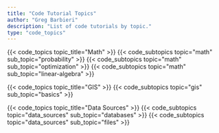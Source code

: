 ```yaml
---
title: "Code Tutorial Topics"
author: "Greg Barbieri"
description: "List of code tutorials by topic."
type: "code_topics"
---
```


<!-- Math -->
{{< code_topics topic_title="Math" >}}
{{< code_subtopics topic="math" sub_topic="probability" >}}
{{< code_subtopics topic="math" sub_topic="optimization" >}}
{{< code_subtopics topic="math" sub_topic="linear-algebra" >}}

<!-- GIS -->
{{< code_topics topic_title="GIS" >}}
{{< code_subtopics topic="gis" sub_topic="basics" >}}

<!-- Data Sources -->
{{< code_topics topic_title="Data Sources" >}}
{{< code_subtopics topic="data_sources" sub_topic="databases" >}}
{{< code_subtopics topic="data_sources" sub_topic="files" >}}